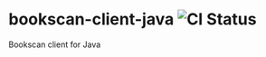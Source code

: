 # bookscan-client-java ![CI Status](https://travis-ci.org/hogelog/bookscan-client-java.svg)

Bookscan client for Java
